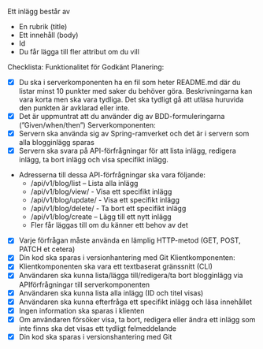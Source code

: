 Ett inlägg består av
- En rubrik (title)
- Ett innehåll (body)
- Id
- Du får lägga till fler attribut om du vill


Checklista: Funktionalitet för Godkänt
Planering:
- [x] Du ska i serverkomponenten ha en fil som heter README.md där du
  listar minst 10 punkter med saker du behöver göra. Beskrivningarna
  kan vara korta men ska vara tydliga. Det ska tydligt gå att utläsa
  huruvida den punkten är avklarad eller inte.
- [x] Det är uppmuntrat att du använder dig av BDD-formuleringarna
  (”Given/when/then”)
  Serverkomponenten:
- [x] Servern ska använda sig av Spring-ramverket och det är i servern som alla
  blogginlägg sparas
- [x] Servern ska svara på API-förfrågningar för att lista inlägg, redigera inlägg, ta bort
  inlägg och visa specifikt inlägg.
- Adresserna till dessa API-förfrågningar ska vara följande:
    - /api/v1/blog/list – Lista alla inlägg
    - /api/v1/blog/view/<id> - Visa ett specifikt inlägg
    - /api/v1/blog/update/<id> - Visa ett specifikt inlägg
    - /api/v1/blog/delete/<id> - Ta bort ett specifikt inlägg
    - /api/v1/blog/create – Lägg till ett nytt inlägg
    - Fler får läggas till om du känner ett behov av det
- [x] Varje förfrågan måste använda en lämplig HTTP-metod (GET, POST, PATCH et
  cetera)
- [x] Din kod ska sparas i versionhantering med Git
  Klientkomponenten:
- [x] Klientkomponenten ska vara ett textbaserat gränssnitt (CLI)
- [x] Användaren ska kunna lista/lägga till/redigera/ta bort blogginlägg via APIförfrågningar till serverkomponenten
- [x] Användaren ska kunna lista alla inlägg (ID och titel visas)
- [x] Användaren ska kunna efterfråga ett specifikt inlägg och läsa innehållet
- [x] Ingen information ska sparas i klienten
- [x] Om användaren försöker visa, ta bort, redigera eller ändra ett inlägg som inte
  finns ska det visas ett tydligt felmeddelande
- [x] Din kod ska sparas i versionshantering med Git